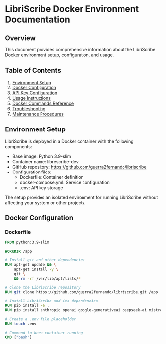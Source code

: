 # LibriScribe Docker Environment Documentation

## Overview

This document provides comprehensive information about the LibriScribe Docker environment setup, configuration, and usage.

## Table of Contents

1. [Environment Setup](#environment-setup)
2. [Docker Configuration](#docker-configuration)
3. [API Key Configuration](#api-key-configuration)
4. [Usage Instructions](#usage-instructions)
5. [Docker Commands Reference](#docker-commands-reference)
6. [Troubleshooting](#troubleshooting)
7. [Maintenance Procedures](#maintenance-procedures)

## Environment Setup

LibriScribe is deployed in a Docker container with the following components:

- Base image: Python 3.9-slim
- Container name: librescribe-dev
- GitHub repository: https://github.com/guerra2fernando/libriscribe
- Configuration files:
  - Dockerfile: Container definition
  - docker-compose.yml: Service configuration
  - .env: API key storage

The setup provides an isolated environment for running LibriScribe without affecting your system or other projects.

## Docker Configuration

### Dockerfile

```dockerfile
FROM python:3.9-slim

WORKDIR /app

# Install git and other dependencies
RUN apt-get update && \
    apt-get install -y \
    git \
    && rm -rf /var/lib/apt/lists/*

# Clone the LibriScribe repository
RUN git clone https://github.com/guerra2fernando/libriscribe.git /app

# Install LibriScribe and its dependencies
RUN pip install -e .
RUN pip install anthropic openai google-generativeai deepseek-ai mistralai

# Create a .env file placeholder
RUN touch .env

# Command to keep container running
CMD ["bash"]
